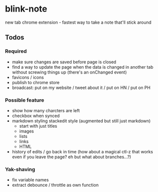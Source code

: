 # blink-note

new tab chrome extension - fastest way to take a note that'll stick around

## Todos

### Required

* make sure changes are saved before page is closed
* find a way to update the page when the data is changed in another tab without screwing things up (there's an onChanged event)
* favicons / icons
* publish to chrome store
* broadcast: put on my website / tweet about it / put on HN / put on PH

### Possible feature

* show how many charcters are left
* checkbox when synced
* markdown styling stackedit style (augmented but still just markdown)
  * start with just titles
  * images
  * lists
  * links
  * HTML
* history of edits / go back in time (how about a magical ctl-z that works even if you leave the page? eh but what about branches...?)

### Yak-shaving

* fix variable names
* extract debounce / throttle as own function
